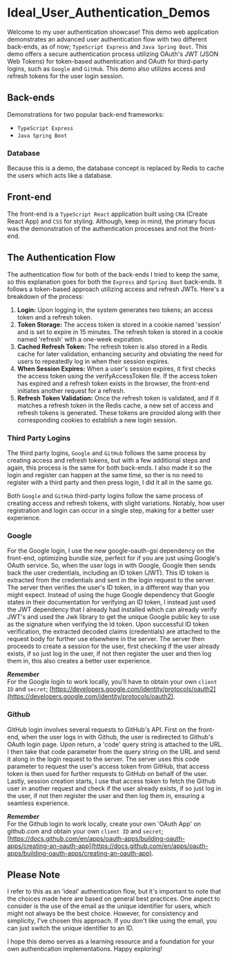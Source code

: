 # Ideal_User_Authentication_Demos

Welcome to my user authentication showcase! This demo web application demonstrates an advanced user authentication flow with two different back-ends, as of now; `TypeScript Express` and `Java Spring Boot`. This demo offers a secure authentication process utilizing OAuth's JWT (JSON Web Tokens) for token-based authentication and OAuth for third-party logins, such as `Google` and `GitHub`. This demo also utilizes access and refresh tokens for the user login session.

## Back-ends
Demonstrations for two popular back-end frameworks:
- `TypeScript Express`
- `Java Spring Boot`

### Database
Because this is a demo, the database concept is replaced by Redis to cache the users which acts like a database.

## Front-end
The front-end is a `TypeScript React` application built using `CRA` (Create React App) and `CSS` for styling. Although, keep in mind, the primary focus was the demonstration of the authentication processes and not the front-end.

## The Authentication Flow
The authentication flow for both of the back-ends I tried to keep the same, so this explanation goes for both the `Express` and `Spring Boot` back-ends. It follows a token-based approach utilizing access and refresh JWTs. Here's a breakdown of the process:

1. **Login:** Upon logging in, the system generates two tokens; an access token and a refresh token.
2. **Token Storage:** The access token is stored in a cookie named 'session' and is set to expire in 15 minutes. The refresh token is stored in a cookie named 'refresh' with a one-week expiration.
3. **Cached Refresh Token:** The refresh token is also stored in a Redis cache for later validation, enhancing security and obviating the need for users to repeatedly log in when their session expires.
4. **When Session Expires:** When a user's session expires, it first checks the access token using the verifyAccessToken file. If the access token has expired and a refresh token exists in the browser, the front-end initiates another request for a refresh.
5. **Refresh Token Validation:** Once the refresh token is validated, and if it matches a refresh token in the Redis cache, a new set of access and refresh tokens is generated. These tokens are provided along with their corresponding cookies to establish a new login session.

### Third Party Logins
The third party logins, `Google` and `GitHub` follows the same process by creating access and refresh tokens, but with a few additional steps and again, this process is the same for both back-ends. I also made it so the login and register can happen at the same time, so ther is no need to register with a third party and then press login, I did it all in the same go.

Both `Google` and `GitHub` third-party logins follow the same process of creating access and refresh tokens, with slight variations. Notably, how user registration and login can occur in a single step, making for a better user experience.

### Google
For the Google login, I use the new google-oauth-gsi dependency on the front-end, optimizing bundle size, perfect for if you are just using Google's OAuth service. So, when the user logs in with Google, Google then sends back the user credentials, including an ID token (JWT). This ID token is extracted from the credentials and sent in the login request to the server. The server then verifies the user's ID token, in a different way than you might expect. Instead of using the huge Google dependency that Google states in their documentation for verifying an ID token, I instead just used the JWT dependency that I already had installed which can already verify JWT's and used the Jwk library to get the unique Google public key to use as the signature when verifying the Id token. Upon successful ID token verification, the extracted decoded claims (credentials) are attached to the request body for further use elsewhere in the server. The server then proceeds to create a session for the user, first checking if the user already exists, if so just log in the user, if not then register the user and then log them in, this also creates a better user experience.

_**Remember**_<br />
For the Google login to work locally, you'll have to obtain your own `client ID` and `secret`; [https://developers.google.com/identity/protocols/oauth2](https://developers.google.com/identity/protocols/oauth2).

### Github
GitHub login involves several requests to GitHub's API. First on the front-end, when the user logs in with Github, the user is redirected to Github's OAuth login page. Upon return, a 'code' query string is attached to the URL. I then take that code parameter from the query string on the URL and send it along in the login request to the server. The server uses this code parameter to request the user's access token from GitHub, that access token is then used for further requests to GitHub on behalf of the user. Lastly, session creation starts, I use that access token to fetch the Github user in another request and check if the user already exists, if so just log in the user, if not then register the user and then log them in, ensuring a seamless experience.

_**Remember**_<br />
For the Github login to work locally, create your own 'OAuth App' on github.com and obtain your own `client ID` and `secret`; [https://docs.github.com/en/apps/oauth-apps/building-oauth-apps/creating-an-oauth-app](https://docs.github.com/en/apps/oauth-apps/building-oauth-apps/creating-an-oauth-app).

## Please Note
I refer to this as an 'ideal' authentication flow, but it's important to note that the choices made here are based on general best practices. One aspect to consider is the use of the email as the unique identifier for users, which might not always be the best choice. However, for consistency and simplicity, I've chosen this approach. If you don't like using the email, you can just switch the unique identifier to an ID.

I hope this demo serves as a learning resource and a foundation for your own authentication implementations. Happy exploring!
